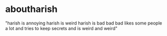 # aboutharish
</title>"harish is annoying harish is weird harish is bad bad bad likes some people a lot and tries to keep secrets and is weird and weird"
